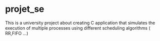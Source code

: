 # projet_se
This is a university project about creating C application that simulates the execution of multiple processes using different scheduling algorithms ( RR,FIFO ...)
